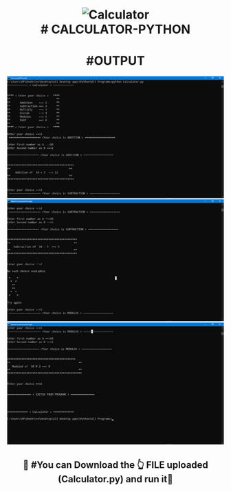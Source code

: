 <h1 align="center">
  <img src="https://cdn-icons-png.flaticon.com/128/891/891175.png" alt="Calculator"><br>
  # CALCULATOR-PYTHON<br>
 </h1>
 <h1 align="center">#OUTPUT</h1>
<img src="cal1.png" alt="CAL1">
<img src="cal2.png" alt="CAL2">
<img src="cal3.png" alt="CAL3">
<h2 align="center">
 🚀 #You can Download the 👆 FILE uploaded  (Calculator.py) and run it🚀
 </h2>
